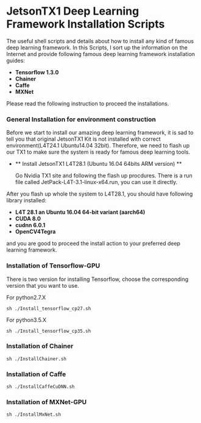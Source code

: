 # JetsonTX1 Deep Learning Framework Installation Scripts
The useful shell scripts and details about how to install any kind of famous deep learning framework. In this Scripts, I sort up the information on the Internet and provide following famous deep learning framework installation guides:

- **Tensorflow 1.3.0**
- **Chainer**
- **Caffe**
- **MXNet**

Please read the following instruction to proceed the installations.

### General Installation for environment construction
Before we start to install our amazing deep learning framework, it is sad to tell you that original JetsonTX1 Kit is not installed with correct environment(L4T24.1 Ubuntu14.04 32bit). Therefore, we need to flash up our TX1 to make sure the system is ready for famous deep learning tools.

- ** Install JetsonTX1 L4T28.1 (Ubuntu 16.04 64bits ARM version) **

     Go Nvidia TX1 site and following the flash up procdures. There is a run file called JetPack-L4T-3.1-linux-x64.run, you can use it directly.


After you flash up whole the system to L4T28.1, you should have following library installed:

- **L4T 28.1 an Ubuntu 16.04 64-bit variant (aarch64)**
- **CUDA 8.0**
- **cudnn 6.0.1**
- **OpenCV4Tegra**

and you are good to proceed the install action to your preferred deep learning framework.


### Installation of Tensorflow-GPU
There is two version for installing Tensorflow, choose the corresponding version that you want to use.

  For python2.7.X

    sh ./Install_tensorflow_cp27.sh
  For python3.5.X

    sh ./Install_tensorflow_cp35.sh

### Installation of Chainer
    sh ./InstallChainer.sh

### Installation of Caffe
    sh ./InstallCaffeCuDNN.sh

### Installation of MXNet-GPU
    sh ./InstallMxNet.sh
